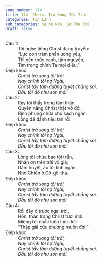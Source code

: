 ```yaml
---
song_number: 174
title: 174. Christ Trả Xong Tội Trái
categories: Tin Lành
sub_categories: Sự Ăn Năn, Sự Tha Tội
draft: false
---
```

<dl><dt>Câu 1:</dt><dd data-verse="1">Tôi nghe tiếng Christ đang truyền: <br/>“Lực con trăm phần ương yếu, <br/>Thì nên thức canh, tâm nguyền, <br/>Tìm trong chính Ta mọi điều.” </dd><dt>Điệp khúc:</dt><dd data-chorus="1"><em>Christ trả xong tội trái, <br/>Nay chính tôi nợ Ngài; <br/>Christ tẩy tâm dường tuyết chẳng sai, <br/>Dẫu tội đỏ như son mài. </em></dd><dt>Câu 2:</dt><dd data-verse="2">Rày tôi thấy trong tâm thần <br/>Quyền năng Christ thật vô đối. <br/>Bịnh phung chữa cho sạch ngần. <br/>Lòng đá đánh tiêu tan rồi. </dd><dt>Điệp khúc:</dt><dd data-chorus="1"><em>Christ trả xong tội trái, <br/>Nay chính tôi nợ Ngài; <br/>Christ tẩy tâm dường tuyết chẳng sai, <br/>Dẫu tội đỏ như son mài. </em></dd><dt>Câu 3:</dt><dd data-verse="3">Lòng tôi chứa bao tội trần, <br/>Nhận ơn trên trời vô giá; <br/>Dầm huyết, áo tôi tinh ngần, <br/>Nhờ Chiên ở Gô-gô-tha. </dd><dt>Điệp khúc:</dt><dd data-chorus="1"><em>Christ trả xong tội trái, <br/>Nay chính tôi nợ Ngài; <br/>Christ tẩy tâm dường tuyết chẳng sai, <br/>Dẫu tội đỏ như son mài. </em></dd><dt>Câu 4:</dt><dd data-verse="4">Rồi đây ở trước ngai trời, <br/>Hồn, thân trong Christ tươi mới. <br/>Miệng tôi nhắc luôn luôn lời: <br/>“Thập giá cứu phương muôn đời!” </dd><dt>Điệp khúc:</dt><dd data-chorus="1"><em>Christ trả xong tội trái, <br/>Nay chính tôi nợ Ngài; <br/>Christ tẩy tâm dường tuyết chẳng sai, <br/>Dẫu tội đỏ như son mài. </em></dd></dl>